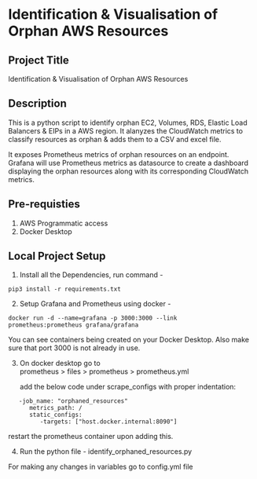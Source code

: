 # Identification & Visualisation of Orphan AWS Resources



## Project Title
Identification & Visualisation of Orphan AWS Resources

## Description
This is a python script to identify orphan EC2, Volumes, RDS, Elastic Load Balancers & EIPs in a AWS region.
It alanyzes the CloudWatch metrics to classify resources as orphan & adds them to a CSV and excel file.

It exposes Prometheus metrics of orphan resources on an endpoint. Grafana will use Prometheus metrics as datasource to create a dashboard displaying the orphan resources along with its corresponding CloudWatch metrics.


## Pre-requisties
1. AWS Programmatic access
2. Docker Desktop

## Local Project Setup

1. Install all the Dependencies, run command - 
```
pip3 install -r requirements.txt
```
2. Setup Grafana and Prometheus using docker -  
```  
docker run -d --name=grafana -p 3000:3000 --link 
prometheus:prometheus grafana/grafana  
```
You can see containers being created on your Docker Desktop. Also make sure that port 3000 is not already in use.  

 3. On docker desktop go to   
prometheus > files > prometheus > prometheus.yml   

    add the below code under scrape_configs with proper indentation:   
 ```
    -job_name: "orphaned_resources"  
       metrics_path: /  
       static_configs:  
          -targets: ["host.docker.internal:8090"]
 ```   

restart the prometheus container upon adding this.

4. Run the python file -  identify_orphaned_resources.py

  For making any changes in variables go to config.yml file



